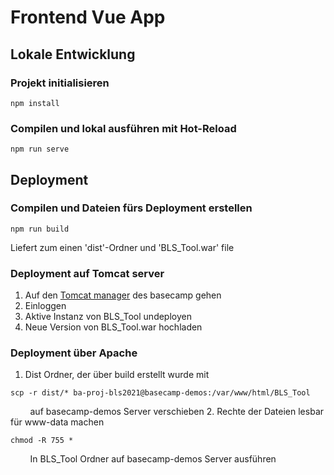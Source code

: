 # Frontend Vue App
## Lokale Entwicklung
### Projekt initialisieren
```
npm install
```

### Compilen und lokal ausführen mit Hot-Reload
```
npm run serve
```

## Deployment

### Compilen und Dateien fürs Deployment erstellen
```
npm run build
```
Liefert zum einen 'dist'-Ordner und 'BLS_Tool.war' file

### Deployment auf Tomcat server
1. Auf den [Tomcat manager](http://basecamp-demos.informatik.uni-hamburg.de:8080/manager/html/) des basecamp gehen 
2. Einloggen 
3. Aktive Instanz von BLS_Tool undeployen
4. Neue Version von BLS_Tool.war hochladen

### Deployment über Apache
1. Dist Ordner, der über build erstellt wurde mit
```
scp -r dist/* ba-proj-bls2021@basecamp-demos:/var/www/html/BLS_Tool
```
&nbsp;&nbsp;&nbsp;&nbsp;&nbsp;&nbsp;&nbsp;&nbsp;auf basecamp-demos Server verschieben
2. Rechte der Dateien lesbar für www-data machen
```
chmod -R 755 *
```
&nbsp;&nbsp;&nbsp;&nbsp;&nbsp;&nbsp;&nbsp;&nbsp;In BLS_Tool Ordner auf basecamp-demos Server ausführen
